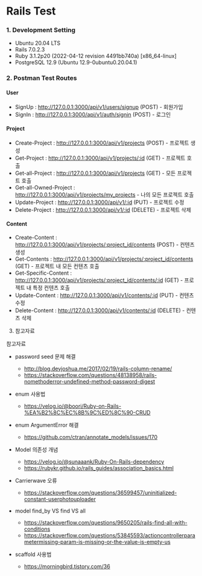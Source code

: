 # Rails Test

### 1. Development Setting
- Ubuntu 20.04 LTS
- Rails 7.0.2.3
- Ruby 3.1.2p20 (2022-04-12 revision 4491bb740a) [x86_64-linux]
- PostgreSQL 12.9 (Ubuntu 12.9-0ubuntu0.20.04.1)

### 2. Postman Test Routes

#### User

- SignUp : http://127.0.0.1:3000/api/v1/users/signup (POST) - 회원가입
- SignIn : http://127.0.0.1:3000/api/v1/auth/signin (POST) - 로그인

#### Project

- Create-Project : http://127.0.0.1:3000/api/v1/projects (POST) - 프로젝트 생성
- Get-Project : http://127.0.0.1:3000/api/v1/projects/:id (GET) - 프로젝트 호출
- Get-all-Project : http://127.0.0.1:3000/api/v1/projects (GET) - 모든 프로젝트 호출
- Get-all-Owned-Project : http://127.0.0.1:3000/api/v1/projects/my_projects - 나의 모든 프로젝트 호출
- Update-Project : http://127.0.0.1:3000/api/v1/:id (PUT) - 프로젝트 수정
- Delete-Project : http://127.0.0.1:3000/api/v1/:id (DELETE) - 프로젝트 삭제

#### Content

- Create-Content : http://127.0.0.1:3000/api/v1/projects/:project_id/contents (POST) - 컨텐츠 생성
- Get-Contents : http://127.0.0.1:3000/api/v1/projects/:project_id/contents (GET) - 프로젝트 내 모든 컨텐츠 호출
- Get-Specific-Content : http://127.0.0.1:3000/api/v1/projects/:project_id/contents/:id (GET) - 프로젝트 내 특정 컨텐츠 호출
- Update-Content : http://127.0.0.1:3000/api/v1/contents/:id (PUT) - 컨텐츠 수정
- Delete-Content : http://127.0.0.1:3000/api/v1/contents/:id (DELETE) - 컨텐츠 삭제

3. 참고자료

참고자료

- password seed 문제 해결
  - http://blog.devjoshua.me/2017/02/19/rails-column-rename/
  - https://stackoverflow.com/questions/48138958/rails-nomethoderror-undefined-method-password-digest

- enum 사용법
  - https://velog.io/@boori/Ruby-on-Rails-%EA%B2%8C%EC%8B%9C%ED%8C%90-CRUD

- enum ArgumentError 해결
  - https://github.com/ctran/annotate_models/issues/170

- Model 의존성 개념
  - https://velog.io/@sunaaank/Ruby-On-Rails-dependency
  - https://rubykr.github.io/rails_guides/association_basics.html

- Carrierwave 오류
  - https://stackoverflow.com/questions/36599457/uninitialized-constant-userphotouploader

- model find_by VS find VS all
  - https://stackoverflow.com/questions/9650205/rails-find-all-with-conditions
  - https://stackoverflow.com/questions/53845593/actioncontrollerparametermissing-param-is-missing-or-the-value-is-empty-us

- scaffold 사용법
  - https://morningbird.tistory.com/36
